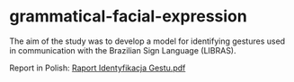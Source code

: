 # grammatical-facial-expression
The aim of the study was to develop a model for identifying gestures used in communication with the Brazilian Sign Language (LIBRAS).

Report in Polish:
[Raport Identyfikacja Gestu.pdf](https://github.com/user-attachments/files/18725648/Raport.Identyfikacja.Gestu.pdf)
